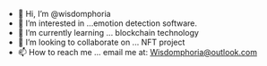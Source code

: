 - 👋 Hi, I’m @wisdomphoria
- 👀 I’m interested in ...emotion detection software.
- 🌱 I’m currently learning ... blockchain technology 
- 💞️ I’m looking to collaborate on ... NFT project
- 📫 How to reach me ... email me at: Wisdomphoria@outlook.com

<!---
wisdomphoria/wisdomphoria is a ✨ special ✨ repository because its `README.md` (this file) appears on your GitHub profile.
You can click the Preview link to take a look at your changes.
--->
